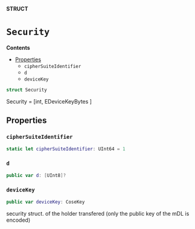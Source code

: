 **STRUCT**

# `Security`

**Contents**

- [Properties](#properties)
  - `cipherSuiteIdentifier`
  - `d`
  - `deviceKey`

```swift
struct Security
```

Security = [int, EDeviceKeyBytes ]

## Properties
### `cipherSuiteIdentifier`

```swift
static let cipherSuiteIdentifier: UInt64 = 1
```

### `d`

```swift
public var d: [UInt8]?
```

### `deviceKey`

```swift
public var deviceKey: CoseKey
```

security struct. of the holder transfered (only the public key of the mDL is encoded)
